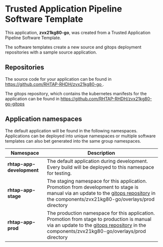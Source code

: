 # Trusted Application Pipeline Software Template

This application, **zvx21kg80-go**, was created from a Trusted Application Pipeline Software Template.

The software templates create a new source and gitops deployment repositories with a sample source application. 

## Repositories

The source code for your application can be found in [https://github.com/RHTAP-RHDH/zvx21kg80-go ](https://github.com/RHTAP-RHDH/zvx21kg80-go ).
 
The gitops repository, which contains the kubernetes manifests for the application can be found in 
[https://github.com/RHTAP-RHDH/zvx21kg80-go-gitops ](https://github.com/RHTAP-RHDH/zvx21kg80-go-gitops ) 

## Application namespaces 

The default application will be found in the following namespaces. Applications can be deployed into unique namespaces or multiple software templates can also bet generated into the same group namespaces.  

|  Namespace   |  Description   |  
| -------- | -------- |   
| **rhtap-app-development** | The default application during development. Every build will be deployed to this namespace for testing. | 
| **rhtap-app-stage** | The staging namespace for this application. Promotion from development to stage is manual via an update to the [gitops repository](https://github.com/RHTAP-RHDH/zvx21kg80-go-gitops ) in the components/zvx21kg80-go/overlays/prod directory |  
| **rhtap-app-prod** | The production namespace for this application. Promotion from stage to production is manual via an update to the [gitops repository](https://github.com/RHTAP-RHDH/zvx21kg80-go-gitops ) in the components/zvx21kg80-go/overlays/prod directory | 